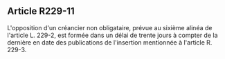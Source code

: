 Article R229-11
----
L'opposition d'un créancier non obligataire, prévue au sixième alinéa de
l'article L. 229-2, est formée dans un délai de trente jours à compter de la
dernière en date des publications de l'insertion mentionnée à l'article R.
229-3.
